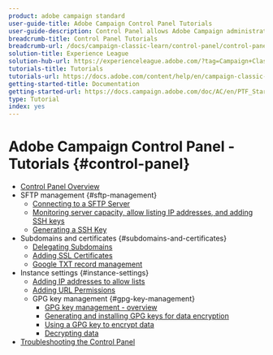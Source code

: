 ```yaml
---
product: adobe campaign standard
user-guide-title: Adobe Campaign Control Panel Tutorials
user-guide-description: Control Panel allows Adobe Campaign administrators to monitor key assets and perform administrative tasks, such as managing the SFTP storage by instance or allow list IP addresses.
breadcrumb-title: Control Panel Tutorials
breadcrumb-url: /docs/campaign-classic-learn/control-panel/control-panel-overview.html
solution-title: Experience League
solution-hub-url: https://experienceleague.adobe.com/?tag=Campaign+Classic#recommended/solutions/campaign
tutorials-title: Tutorials
tutorials-url: https://docs.adobe.com/content/help/en/campaign-classic-learn/tutorials/overview.html
getting-started-title: Documentation
getting-started-url: https://docs.campaign.adobe.com/doc/AC/en/PTF_Starting_with_Adobe_Campaign_About_Adobe_Campaign_Classic.html
type: Tutorial
index: yes
---
```


# Adobe Campaign Control Panel - Tutorials {#control-panel}

+ [Control Panel Overview](/help/control-panel-tutorials/control-panel-overview.md)
+ SFTP management {#sftp-management}
    + [Connecting to a SFTP Server](/help/control-panel-tutorials/sftp-management/connect-to-sftp-server.md)
    + [Monitoring server capacity, allow listing IP addresses, and adding SSH keys](/help/control-panel-tutorials/sftp-management/monitoring-server-capacity-allow-listing-adding-ssh-key.md)
    + [Generating a SSH Key](/help/control-panel-tutorials/sftp-management/generate-ssh-key.md)  
+ Subdomains and certificates {#subdomains-and-certificates}
    + [Delegating Subdomains](/help/control-panel-tutorials/subdomains-and-certificates/subdomain-delegation.md)
    + [Adding SSL Certificates](/help/control-panel-tutorials/subdomains-and-certificates/adding-ssl-certificates.md)
    + [Google TXT record management](/help/control-panel-tutorials/subdomains-and-certificates/google-txt-record-management.md)
+ Instance settings {#instance-settings}
    + [Adding IP addresses to allow lists](/help/control-panel-tutorials/instance-settings/ip-allow-listing.md)
    + [Adding URL Permissions](/help/control-panel-tutorials/instance-settings/adding-url-permissions.md)
    + GPG key management {#gpg-key-management}
      + [GPG key management - overview](/help/control-panel-tutorials/instance-settings/gpg-key-management/gpg-key-management-overview.md)
      + [Generating and installing GPG keys for data encryption](/help/control-panel-tutorials/instance-settings/gpg-key-management/generating-and-installing-gpg-keys-for-data-encryption.md)
      + [Using a GPG key to encrypt data](/help/control-panel-tutorials/instance-settings/gpg-key-management/using-a-gpg-key-to-encrypt-data.md)
      + [Decrypting data](/help/control-panel-tutorials/instance-settings/gpg-key-management/decrypting-data.md)
+ [Troubleshooting the Control Panel](/help/control-panel-tutorials/trouble-shooting.md)
